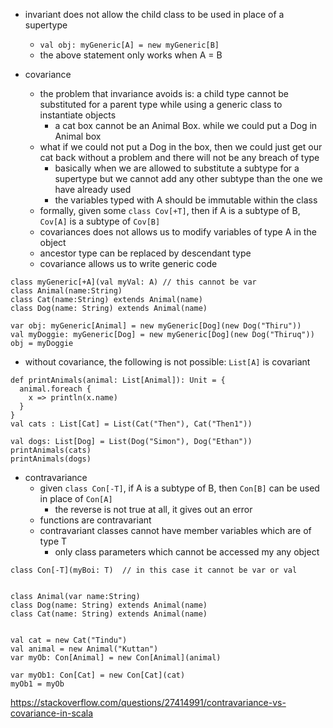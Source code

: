 - invariant does not allow the child class to be used in place of a supertype
	- `val obj: myGeneric[A] = new myGeneric[B]`
	- the above statement only works when A = B

- covariance
	- the problem that invariance avoids is: a child type cannot be substituted for a parent type while using a generic class to instantiate objects
		-  a cat box cannot be an Animal Box. while we could put a Dog in Animal box
	- what if we could not put a Dog in the box, then we could just get our cat back without a problem and there will not be any breach of type
		- basically when we are allowed to substitute a subtype for a supertype but we cannot add any other subtype than the one we have already used
		- the variables typed with A should be immutable within the class
	- formally, given some `class Cov[+T]`, then if A is a subtype of B, `Cov[A]` is a subtype of `Cov[B]`
	- covariances does not allows us to modify variables of type A in the object
	- ancestor type can be replaced by descendant type
	- covariance allows us to write generic code

```
class myGeneric[+A](val myVal: A) // this cannot be var
class Animal(name:String)
class Cat(name:String) extends Animal(name)
class Dog(name: String) extends Animal(name)

var obj: myGeneric[Animal] = new myGeneric[Dog](new Dog("Thiru"))
val myDoggie: myGeneric[Dog] = new myGeneric[Dog](new Dog("Thiruq"))  
obj = myDoggie
```
- without covariance, the following is not possible: `List[A]` is covariant
```
def printAnimals(animal: List[Animal]): Unit = {  
  animal.foreach {  
    x => println(x.name)  
  }  
}  
val cats : List[Cat] = List(Cat("Then"), Cat("Then1"))  
  
val dogs: List[Dog] = List(Dog("Simon"), Dog("Ethan"))  
printAnimals(cats)  
printAnimals(dogs)
```

 
- contravariance
	- given `class Con[-T]`, if A is a subtype of B, then `Con[B]` can be used in place of `Con[A]`
		- the reverse is not true at all, it gives out an error
	- functions are contravariant
	- contravariant classes cannot have member variables which are of type T
		- only class parameters which cannot be accessed my any object
```
class Con[-T](myBoi: T)  // in this case it cannot be var or val
  
  
class Animal(var name:String)  
class Dog(name: String) extends Animal(name)  
class Cat(name: String) extends Animal(name)  
  
  
val cat = new Cat("Tindu")  
val animal = new Animal("Kuttan")  
var myOb: Con[Animal] = new Con[Animal](animal)  
  
var myOb1: Con[Cat] = new Con[Cat](cat)  
myOb1 = myOb
```

https://stackoverflow.com/questions/27414991/contravariance-vs-covariance-in-scala